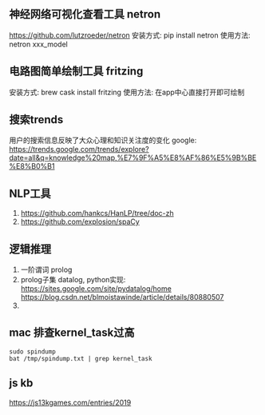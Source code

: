 ## 神经网络可视化查看工具 netron
https://github.com/lutzroeder/netron
安装方式: pip install netron
使用方法: netron xxx_model

## 电路图简单绘制工具 fritzing
安装方式: brew cask install fritzing
使用方法: 在app中心直接打开即可绘制

## 搜索trends
用户的搜索信息反映了大众心理和知识关注度的变化
google: https://trends.google.com/trends/explore?date=all&q=knowledge%20map,%E7%9F%A5%E8%AF%86%E5%9B%BE%E8%B0%B1


## NLP工具
1. https://github.com/hankcs/HanLP/tree/doc-zh
2. https://github.com/explosion/spaCy

## 逻辑推理
1. 一阶谓词 prolog
2. prolog子集 datalog, python实现: https://sites.google.com/site/pydatalog/home https://blog.csdn.net/blmoistawinde/article/details/80880507
3.  

## mac 排查kernel_task过高
```
sudo spindump
bat /tmp/spindump.txt | grep kernel_task
```
## js kb 
https://js13kgames.com/entries/2019
